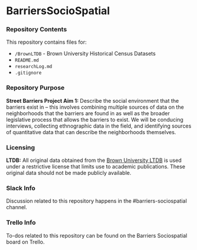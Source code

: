 # BarriersSocioSpatial

### Repository Contents
This repository contains files for:
  - `/BrownLTDB` - Brown University Historical Census Datasets
  - `README.md`
  - `researchLog.md`
  - `.gitignore`

### Repository Purpose
**Street Barriers Project Aim 1:** Describe the social environment that the barriers exist in – this involves combining multiple sources of data on the neighborhoods that the barriers are found in as well as the broader legislative process that allows the barriers to exist. We will be conducing interviews, collecting ethnographic data in the field, and identifying sources of quantitative data that can describe the neighborhoods themselves.

### Licensing
**LTDB:** All original data obtained from the [Brown University LTDB](http://www.s4.brown.edu/us2010/Researcher/LTDB.htm) is used under a restrictive license that limits use to academic publications. These original data should not be made publicly available.

### Slack Info
Discussion related to this repository happens in the #barriers-sociospatial channel.

### Trello Info
To-dos related to this repository can be found on the Barriers Sociospatial board on Trello.
